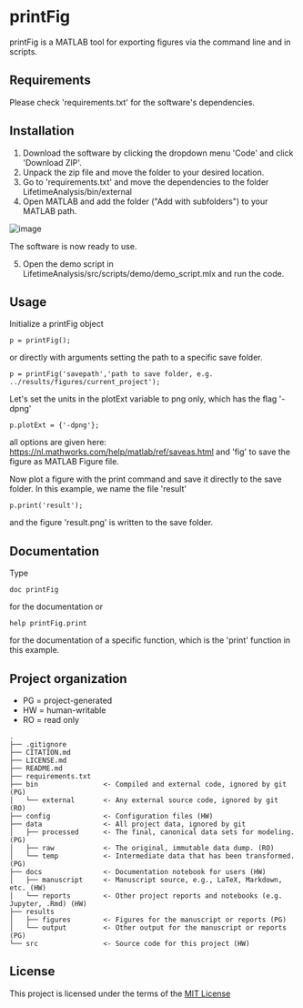 # printFig

printFig is a MATLAB tool for exporting figures via the command line and in scripts.

## Requirements
Please check 'requirements.txt' for the software's dependencies.

## Installation
1. Download the software by clicking the dropdown menu 'Code' and click 'Download ZIP'.
2. Unpack the zip file and move the folder to your desired location.
3. Go to 'requirements.txt' and move the dependencies to the folder LifetimeAnalysis/bin/external
4. Open MATLAB and add the folder ("Add with subfolders") to your MATLAB path.

![image](https://user-images.githubusercontent.com/77492856/119955717-99be7300-bfa0-11eb-8c8a-0a6765b572dc.png)

The software is now ready to use.

5. Open the demo script in LifetimeAnalysis/src/scripts/demo/demo_script.mlx and run the code.

## Usage

Initialize a printFig object
```
p = printFig();
```
or directly with arguments setting the path to a specific save folder.
```
p = printFig('savepath','path to save folder, e.g. ../results/figures/current_project');
```
Let's set the units in the plotExt variable to png only, which has the flag '-dpng'
```
p.plotExt = {'-dpng'};
```
all options are given here: https://nl.mathworks.com/help/matlab/ref/saveas.html and 'fig' to save the figure as MATLAB Figure file.

Now plot a figure with the print command and save it directly to the save folder. In this example, we name the file 'result'
```
p.print('result');
```
and the figure 'result.png' is written to the save folder.

## Documentation

Type
```
doc printFig
```
for the documentation or
```
help printFig.print
```
for the documentation of a specific function, which is the 'print' function in this example.

## Project organization
- PG = project-generated
- HW = human-writable
- RO = read only
```
.
├── .gitignore
├── CITATION.md
├── LICENSE.md
├── README.md
├── requirements.txt
├── bin                <- Compiled and external code, ignored by git (PG)
│   └── external       <- Any external source code, ignored by git (RO)
├── config             <- Configuration files (HW)
├── data               <- All project data, ignored by git
│   ├── processed      <- The final, canonical data sets for modeling. (PG)
│   ├── raw            <- The original, immutable data dump. (RO)
│   └── temp           <- Intermediate data that has been transformed. (PG)
├── docs               <- Documentation notebook for users (HW)
│   ├── manuscript     <- Manuscript source, e.g., LaTeX, Markdown, etc. (HW)
│   └── reports        <- Other project reports and notebooks (e.g. Jupyter, .Rmd) (HW)
├── results
│   ├── figures        <- Figures for the manuscript or reports (PG)
│   └── output         <- Other output for the manuscript or reports (PG)
└── src                <- Source code for this project (HW)

```

## License

This project is licensed under the terms of the [MIT License](/LICENSE.md)
